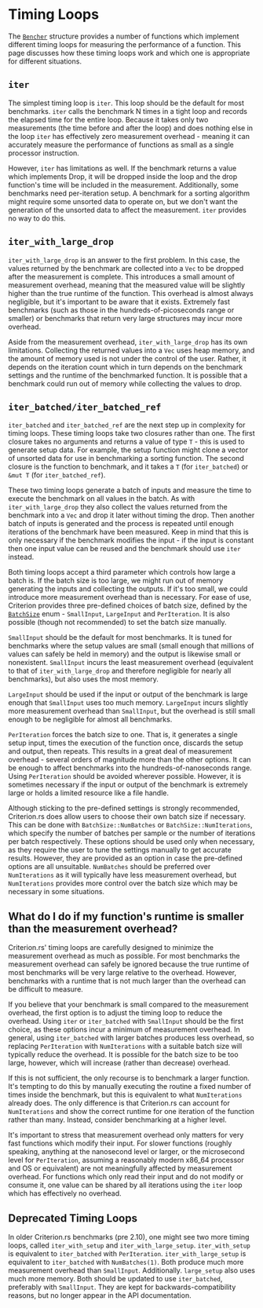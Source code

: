# Timing Loops

The [`Bencher`](https://bheisler.github.io/criterion.rs/criterion/struct.Bencher.html) structure
provides a number of functions which implement different timing loops for measuring the performance
of a function. This page discusses how these timing loops work and which one is appropriate for
different situations.

## `iter`

The simplest timing loop is `iter`. This loop should be the default for most benchmarks. `iter`
calls the benchmark N times in a tight loop and records the elapsed time for the entire loop.
Because it takes only two measurements (the time before and after the loop) and does nothing else in
the loop `iter` has effectively zero measurement overhead - meaning it can accurately measure the
performance of functions as small as a single processor instruction.

However, `iter` has limitations as well. If the benchmark returns a value which implements Drop, it
will be dropped inside the loop and the drop function's time will be included in the measurement.
Additionally, some benchmarks need per-iteration setup. A benchmark for a sorting algorithm
might require some unsorted data to operate on, but we don't want the generation of the unsorted
data to affect the measurement. `iter` provides no way to do this.

## `iter_with_large_drop`

`iter_with_large_drop` is an answer to the first problem. In this case, the values returned by the
benchmark are collected into a `Vec` to be dropped after the measurement is complete. This
introduces a small amount of measurement overhead, meaning that the measured value will be slightly
higher than the true runtime of the function. This overhead is almost always negligible, but it's
important to be aware that it exists. Extremely fast benchmarks (such as those in the
hundreds-of-picoseconds range or smaller) or benchmarks that return very large structures may incur
more overhead.

Aside from the measurement overhead, `iter_with_large_drop` has its own limitations. Collecting the
returned values into a `Vec` uses heap memory, and the amount of memory used is not under the
control of the user. Rather, it depends on the iteration count which in turn depends on the
benchmark settings and the runtime of the benchmarked function. It is possible that a benchmark
could run out of memory while collecting the values to drop.

## `iter_batched/iter_batched_ref`

`iter_batched` and `iter_batched_ref` are the next step up in complexity for timing loops. These
timing loops take two closures rather than one. The first closure takes no arguments and returns
a value of type `T` - this is used to generate setup data. For example, the setup function might
clone a vector of unsorted data for use in benchmarking a sorting function. The second closure
is the function to benchmark, and it takes a `T` (for `iter_batched`) or `&mut T` (for 
`iter_batched_ref`).

These two timing loops generate a batch of inputs and measure the time to execute the benchmark on
all values in the batch. As with `iter_with_large_drop` they also collect the values returned from
the benchmark into a `Vec` and drop it later without timing the drop. Then another batch of inputs
is generated and the process is repeated until enough iterations of the benchmark have been measured.
Keep in mind that this is only necessary if the benchmark modifies the input - if the input is 
constant then one input value can be reused and the benchmark should use `iter` instead.

Both timing loops accept a third parameter which controls how large a batch is. If the batch size
is too large, we might run out of memory generating the inputs and collecting the outputs. If it's
too small, we could introduce more measurement overhead than is necessary. For ease of use, Criterion
provides three pre-defined choices of batch size, defined by the 
[`BatchSize`](https://bheisler.github.io/criterion.rs/criterion/enum.BatchSize.html) enum - 
`SmallInput`, `LargeInput` and `PerIteration`. It is also possible (though not recommended) to set
the batch size manually.

`SmallInput` should be the default for most benchmarks. It is tuned for benchmarks where the setup
values are small (small enough that millions of values can safely be held in memory) and the output
is likewise small or nonexistent. `SmallInput` incurs the least measurement overhead (equivalent to
that of `iter_with_large_drop` and therefore negligible for nearly all benchmarks), but also uses
the most memory.

`LargeInput` should be used if the input or output of the benchmark is large enough that `SmallInput`
uses too much memory. `LargeInput` incurs slightly more measurement overhead than `SmallInput`, but
the overhead is still small enough to be negligible for almost all benchmarks.

`PerIteration` forces the batch size to one. That is, it generates a single setup input, times the
execution of the function once, discards the setup and output, then repeats. This results in a
great deal of measurement overhead - several orders of magnitude more than the other options. It
can be enough to affect benchmarks into the hundreds-of-nanoseconds range. Using `PerIteration`
should be avoided wherever possible. However, it is sometimes necessary if the input or output of
the benchmark is extremely large or holds a limited resource like a file handle.

Although sticking to the pre-defined settings is strongly recommended, Criterion.rs does allow
users to choose their own batch size if necessary. This can be done with `BatchSize::NumBatches` or
`BatchSize::NumIterations`, which specify the number of batches per sample or the number of
iterations per batch respectively. These options should be used only when necessary, as they require
the user to tune the settings manually to get accurate results. However, they are provided as an
option in case the pre-defined options are all unsuitable. `NumBatches` should be preferred over
`NumIterations` as it will typically have less measurement overhead, but `NumIterations` provides
more control over the batch size which may be necessary in some situations.

## What do I do if my function's runtime is smaller than the measurement overhead?

Criterion.rs' timing loops are carefully designed to minimize the measurement overhead as much as
possible. For most benchmarks the measurement overhead can safely be ignored because the true
runtime of most benchmarks will be very large relative to the overhead. However, benchmarks with a
runtime that is not much larger than the overhead can be difficult to measure.

If you believe that your benchmark is small compared to the measurement overhead, the first option
is to adjust the timing loop to reduce the overhead. Using `iter` or `iter_batched` with `SmallInput`
should be the first choice, as these options incur a minimum of measurement overhead. In general,
using `iter_batched` with larger batches produces less overhead, so replacing `PerIteration` with
`NumIterations` with a suitable batch size will typically reduce the overhead. It is possible for
the batch size to be too large, however, which will increase (rather than decrease) overhead.

If this is not sufficient, the only recourse is to benchmark a larger function. It's tempting to do
this by manually executing the routine a fixed number of times inside the benchmark, but this is
equivalent to what `NumIterations` already does. The only difference is that Criterion.rs can
account for `NumIterations` and show the correct runtime for one iteration of the function rather
than many. Instead, consider benchmarking at a higher level.

It's important to stress that measurement overhead only matters for very fast functions which
modify their input. For slower functions (roughly speaking, anything at the nanosecond level or
larger, or the microsecond level for `PerIteration`, assuming a reasonably modern x86_64 processor
and OS or equivalent) are not meaningfully affected by measurement overhead. For functions which
only read their input and do not modify or consume it, one value can be shared by all iterations
using the `iter` loop which has effectively no overhead.

## Deprecated Timing Loops

In older Criterion.rs benchmarks (pre 2.10), one might see two more timing loops, called
`iter_with_setup` and `iter_with_large_setup`. `iter_with_setup` is equivalent to `iter_batched`
with `PerIteration`. `iter_with_large_setup` is equivalent to `iter_batched` with `NumBatches(1)`.
Both produce much more measurement overhead than `SmallInput`. Additionally. `large_setup` also
uses much more memory. Both should be updated to use `iter_batched`, preferably with `SmallInput`.
They are kept for backwards-compatibility reasons, but no longer appear in the API documentation.
